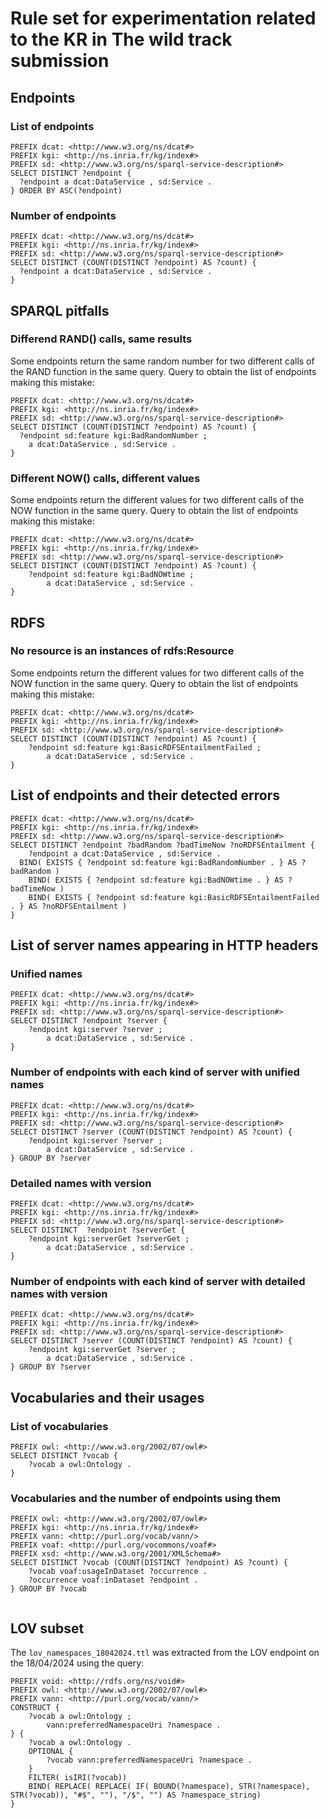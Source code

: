 # Rule set for experimentation related to the KR in The wild track submission


## Endpoints

### List of endpoints

```sparql
PREFIX dcat: <http://www.w3.org/ns/dcat#>
PREFIX kgi: <http://ns.inria.fr/kg/index#>
PREFIX sd: <http://www.w3.org/ns/sparql-service-description#>
SELECT DISTINCT ?endpoint {
  ?endpoint a dcat:DataService , sd:Service .
} ORDER BY ASC(?endpoint)
```

### Number of endpoints

```sparql
PREFIX dcat: <http://www.w3.org/ns/dcat#>
PREFIX kgi: <http://ns.inria.fr/kg/index#>
PREFIX sd: <http://www.w3.org/ns/sparql-service-description#>
SELECT DISTINCT (COUNT(DISTINCT ?endpoint) AS ?count) {
  ?endpoint a dcat:DataService , sd:Service .
}
```

## SPARQL pitfalls

### Differend RAND() calls, same results

Some endpoints return the same random number for two different calls of the RAND function in the same query.
Query to obtain the list of endpoints making this mistake:

```sparql
PREFIX dcat: <http://www.w3.org/ns/dcat#>
PREFIX kgi: <http://ns.inria.fr/kg/index#>
PREFIX sd: <http://www.w3.org/ns/sparql-service-description#>
SELECT DISTINCT (COUNT(DISTINCT ?endpoint) AS ?count) {
  ?endpoint sd:feature kgi:BadRandomNumber ;
  	a dcat:DataService , sd:Service .
}
```

### Different NOW() calls, different values

Some endpoints return the different values for two different calls of the NOW function in the same query.
Query to obtain the list of endpoints making this mistake:

```sparql
PREFIX dcat: <http://www.w3.org/ns/dcat#>
PREFIX kgi: <http://ns.inria.fr/kg/index#>
PREFIX sd: <http://www.w3.org/ns/sparql-service-description#>
SELECT DISTINCT (COUNT(DISTINCT ?endpoint) AS ?count) {
    ?endpoint sd:feature kgi:BadNOWtime ;
  	    a dcat:DataService , sd:Service .
}
```

##  RDFS

### No resource is an instances of rdfs:Resource

Some endpoints return the different values for two different calls of the NOW function in the same query.
Query to obtain the list of endpoints making this mistake:

```sparql
PREFIX dcat: <http://www.w3.org/ns/dcat#>
PREFIX kgi: <http://ns.inria.fr/kg/index#>
PREFIX sd: <http://www.w3.org/ns/sparql-service-description#>
SELECT DISTINCT (COUNT(DISTINCT ?endpoint) AS ?count) {
    ?endpoint sd:feature kgi:BasicRDFSEntailmentFailed ;
  	    a dcat:DataService , sd:Service .
}
```

## List of endpoints and their detected errors

```sparql
PREFIX dcat: <http://www.w3.org/ns/dcat#>
PREFIX kgi: <http://ns.inria.fr/kg/index#>
PREFIX sd: <http://www.w3.org/ns/sparql-service-description#>
SELECT DISTINCT ?endpoint ?badRandom ?badTimeNow ?noRDFSEntailment {
  	?endpoint a dcat:DataService , sd:Service .
  BIND( EXISTS { ?endpoint sd:feature kgi:BadRandomNumber . } AS ?badRandom )
    BIND( EXISTS { ?endpoint sd:feature kgi:BadNOWtime . } AS ?badTimeNow )
    BIND( EXISTS { ?endpoint sd:feature kgi:BasicRDFSEntailmentFailed . } AS ?noRDFSEntailment )
}
```

## List of server names appearing in HTTP headers

### Unified names

```sparql
PREFIX dcat: <http://www.w3.org/ns/dcat#>
PREFIX kgi: <http://ns.inria.fr/kg/index#>
PREFIX sd: <http://www.w3.org/ns/sparql-service-description#>
SELECT DISTINCT ?endpoint ?server {
    ?endpoint kgi:server ?server ;
  	    a dcat:DataService , sd:Service .
}
```

### Number of endpoints with each kind of server with unified names

```sparql
PREFIX dcat: <http://www.w3.org/ns/dcat#>
PREFIX kgi: <http://ns.inria.fr/kg/index#>
PREFIX sd: <http://www.w3.org/ns/sparql-service-description#>
SELECT DISTINCT ?server (COUNT(DISTINCT ?endpoint) AS ?count) {
    ?endpoint kgi:server ?server ;
  	    a dcat:DataService , sd:Service .
} GROUP BY ?server
```

### Detailed names with version

```sparql
PREFIX dcat: <http://www.w3.org/ns/dcat#>
PREFIX kgi: <http://ns.inria.fr/kg/index#>
PREFIX sd: <http://www.w3.org/ns/sparql-service-description#>
SELECT DISTINCT  ?endpoint ?serverGet {
    ?endpoint kgi:serverGet ?serverGet ;
  	    a dcat:DataService , sd:Service .
}
```

### Number of endpoints with each kind of server with detailed names with version

```sparql
PREFIX dcat: <http://www.w3.org/ns/dcat#>
PREFIX kgi: <http://ns.inria.fr/kg/index#>
PREFIX sd: <http://www.w3.org/ns/sparql-service-description#>
SELECT DISTINCT ?server (COUNT(DISTINCT ?endpoint) AS ?count) {
    ?endpoint kgi:serverGet ?server ;
  	    a dcat:DataService , sd:Service .
} GROUP BY ?server
```

## Vocabularies and their usages

### List of vocabularies

```sparql
PREFIX owl: <http://www.w3.org/2002/07/owl#>
SELECT DISTINCT ?vocab {
    ?vocab a owl:Ontology .
}
```

### Vocabularies and the number of endpoints using them

```sparql
PREFIX owl: <http://www.w3.org/2002/07/owl#>
PREFIX kgi: <http://ns.inria.fr/kg/index#>
PREFIX vann: <http://purl.org/vocab/vann/>
PREFIX voaf: <http://purl.org/vocommons/voaf#>
PREFIX xsd: <http://www.w3.org/2001/XMLSchema#>
SELECT DISTINCT ?vocab (COUNT(DISTINCT ?endpoint) AS ?count) {
    ?vocab voaf:usageInDataset ?occurrence .
    ?occurrence voaf:inDataset ?endpoint .
} GROUP BY ?vocab
                
```

## LOV subset

The `lov_namespaces_18042024.ttl` was extracted from the LOV endpoint on the 18/04/2024 using the query:
```sparql
PREFIX void: <http://rdfs.org/ns/void#>
PREFIX owl: <http://www.w3.org/2002/07/owl#>
PREFIX vann: <http://purl.org/vocab/vann/>
CONSTRUCT {
    ?vocab a owl:Ontology ;
        vann:preferredNamespaceUri ?namespace .
} {
    ?vocab a owl:Ontology .
    OPTIONAL {
        ?vocab vann:preferredNamespaceUri ?namespace .
    }
    FILTER( isIRI(?vocab))
    BIND( REPLACE( REPLACE( IF( BOUND(?namespace), STR(?namespace), STR(?vocab)), "#$", ""), "/$", "") AS ?namespace_string)
}
```